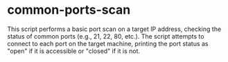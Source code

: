 # common-ports-scan
This script performs a basic port scan on a target IP address,
checking the status of common ports (e.g., 21, 22, 80, etc.). 
The script attempts to connect to each port on the target machine, 
printing the port status as "open" if it is accessible or "closed" if it is not.
